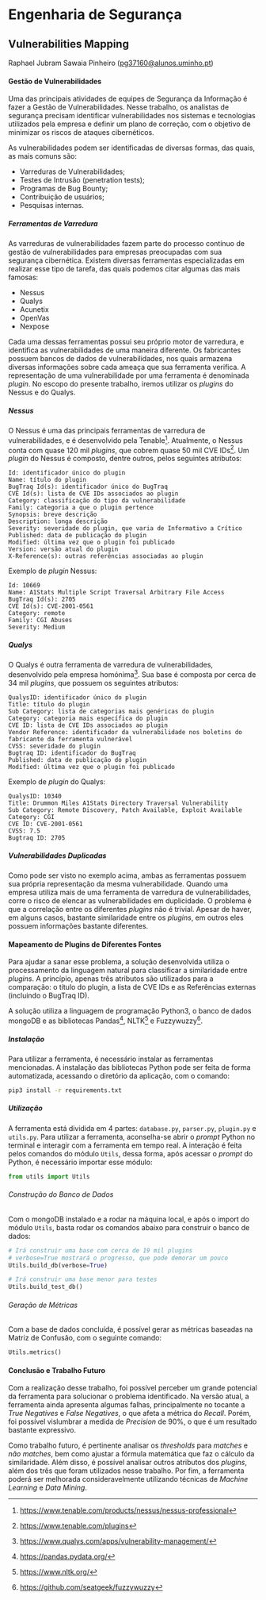 # Engenharia de Segurança

## Vulnerabilities Mapping

Raphael Jubram Sawaia Pinheiro (pg37160@alunos.uminho.pt)

#### Gestão de Vulnerabilidades

Uma das principais atividades de equipes de Segurança da Informação é fazer a Gestão de Vulnerabilidades. Nesse trabalho, os analistas de segurança precisam identificar vulnerabilidades nos sistemas e tecnologias utilizados pela empresa e definir um plano de correção, com o objetivo de minimizar os riscos de ataques cibernéticos.

As vulnerabilidades podem ser identificadas de diversas formas, das quais, as mais comuns são:

- Varreduras de Vulnerabilidades;
- Testes de Intrusão (penetration tests);
- Programas de Bug Bounty;
- Contribuição de usuários;
- Pesquisas internas.

##### Ferramentas de Varredura

As varreduras de vulnerabilidades fazem parte do processo contínuo de gestão de vulnerabilidades para empresas preocupadas com sua segurança cibernética. Existem diversas ferramentas especializadas em realizar esse tipo de tarefa, das quais podemos citar algumas das mais famosas:

- Nessus
- Qualys
- Acunetix
- OpenVas
- Nexpose

Cada uma dessas ferramentas possui seu próprio motor de varredura, e identifica as vulnerabilidades de uma maneira diferente. Os fabricantes possuem bancos de dados de vulnerabilidades, nos quais armazena diversas informações sobre cada ameaça que sua ferramenta verifica. A representação de uma vulnerabilidade por uma ferramenta é denominada *plugin*. No escopo do presente trabalho, iremos utilizar os *plugins* do Nessus e do Qualys.

##### Nessus

O Nessus é uma das principais ferramentas de varredura de vulnerabilidades, e é desenvolvido pela Tenable[^tenable]. Atualmente, o Nessus conta com quase 120 mil *plugins*, que cobrem quase 50 mil CVE IDs[^plugininfo]. Um *plugin* do Nessus é composto, dentre outros, pelos seguintes atributos:

```
Id: identificador único do plugin
Name: título do plugin
BugTraq Id(s): identificador único do BugTraq
CVE Id(s): lista de CVE IDs associados ao plugin
Category: classificação do tipo da vulnerabilidade
Family: categoria a que o plugin pertence
Synopsis: breve descrição
Description: longa descrição
Severity: severidade do plugin, que varia de Informativo a Crítico
Published: data de publicação do plugin
Modified: última vez que o plugin foi publicado
Version: versão atual do plugin
X-Reference(s): outras referências associadas ao plugin
```

Exemplo de *plugin* Nessus:

```
Id: 10669
Name: A1Stats Multiple Script Traversal Arbitrary File Access
BugTraq Id(s): 2705
CVE Id(s): CVE-2001-0561
Category: remote
Family: CGI Abuses
Severity: Medium
```

##### Qualys

O Qualys é outra ferramenta de varredura de vulnerabilidades, desenvolvido pela empresa homónima[^qualys]. Sua base é composta por cerca de 34 mil *plugins*, que possuem os seguintes atributos:

```
QualysID: identificador único do plugin
Title: título do plugin
Sub Category: lista de categorias mais genéricas do plugin
Category: categoria mais específica do plugin
CVE ID: lista de CVE IDs associados ao plugin
Vendor Reference: identificador da vulnerabilidade nos boletins do fabricante da ferramenta vulnerável
CVSS: severidade do plugin
Bugtraq ID: identificador do BugTraq
Published: data de publicação do plugin
Modified: última vez que o plugin foi publicado
```

Exemplo de *plugin* do Qualys:

```
QualysID: 10340
Title: Drummon Miles A1Stats Directory Traversal Vulnerability
Sub Category: Remote Discovery, Patch Available, Exploit Available
Category: CGI
CVE ID: CVE-2001-0561
CVSS: 7.5
Bugtraq ID: 2705
```

##### Vulnerabilidades Duplicadas

Como pode ser visto no exemplo acima, ambas as ferramentas possuem sua própria representação da mesma vulnerabilidade. Quando uma empresa utiliza mais de uma ferramenta de varredura de vulnerabilidades, corre o risco de elencar as vulnerabilidades em duplicidade. O problema é que a correlação entre os diferentes *plugins* não é trivial. Apesar de haver, em alguns casos, bastante similaridade entre os *plugins*, em outros eles possuem informações bastante diferentes.

#### Mapeamento de Plugins de Diferentes Fontes

Para ajudar a sanar esse problema, a solução desenvolvida utiliza o processamento da linguagem natural para classificar a similaridade entre *plugins*. A princípio, apenas três atributos são utilizados para a comparação: o título do plugin, a lista de CVE IDs e as Referências externas (incluindo o BugTraq ID).

A solução utiliza a linguagem de programação Python3, o banco de dados mongoDB e as bibliotecas Pandas[^pandas], NLTK[^nltk] e Fuzzywuzzy[^fz].

##### Instalação

Para utilizar a ferramenta, é necessário instalar as ferramentas mencionadas. A instalação das bibliotecas Python pode ser feita de forma automatizada, acessando o diretório da aplicação, com o comando:

```bash
pip3 install -r requirements.txt
```

##### Utilização

A ferramenta está dividida em 4 partes: `database.py`, `parser.py`, `plugin.py` e `utils.py`. Para utilizar a ferramenta, aconselha-se abrir o *prompt* Python no terminal e interagir com a ferramenta em tempo real. A interação é feita pelos comandos do módulo `Utils`, dessa forma, após acessar o *prompt* do Python, é necessário importar esse módulo:

```python
from utils import Utils
```

###### Construção do Banco de Dados

Com o mongoDB instalado e a rodar na máquina local, e após o import do módulo `Utils`, basta rodar os comandos abaixo para construir o banco de dados:

```python
# Irá construir uma base com cerca de 19 mil plugins
# verbose=True mostrará o progresso, que pode demorar um pouco
Utils.build_db(verbose=True)

# Irá construir uma base menor para testes
Utils.build_test_db()
```

###### Geração de Métricas

Com a base de dados concluída, é possível gerar as métricas baseadas na Matriz de Confusão, com o seguinte comando:

```python
Utils.metrics()
```

#### Conclusão e Trabalho Futuro

Com a realização desse trabalho, foi possível perceber um grande potencial da ferramenta para solucionar o problema identificado. Na versão atual, a ferramenta ainda apresenta algumas falhas, principalmente no tocante a *True Negatives* e *False Negatives*, o que afeta a métrica do *Recall*. Porém, foi possível vislumbrar a medida de *Precision* de 90%, o que é um resultado bastante expressivo.

Como trabalho futuro, é pertinente analisar os *thresholds* para *matches* e *não matches*, bem como ajustar a fórmula matemática que faz o cálculo da similaridade. Além disso, é possível analisar outros atributos dos *plugins*, além dos três que foram utilizados nesse trabalho. Por fim, a ferramenta poderá ser melhorada consideravelmente utilizando técnicas de *Machine Learning* e *Data Mining*.

[^tenable]: https://www.tenable.com/products/nessus/nessus-professional
[^plugininfo]: https://www.tenable.com/plugins
[^qualys]: https://www.qualys.com/apps/vulnerability-management/
[^pandas]: https://pandas.pydata.org/
[^nltk]: https://www.nltk.org/
[^fz]: https://github.com/seatgeek/fuzzywuzzy

